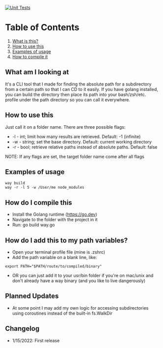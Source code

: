 [![Unit Tests](https://github.com/benyakirten/way-cli/actions/workflows/unit_tests.yml/badge.svg)](https://github.com/benyakirten/way-cli/actions/workflows/unit_tests.yml)

# Table of Contents
1. [What is this?](#what-am-i-looking-at)
2. [How to use this](#how-to-use-this)
3. [Examples of usage](#examples-of-usage)
4. [How to compile it](how-do-i-compile-this)

## What am I looking at
It's a CLI tool that I made for finding the absolute path for a subdirectory from a certain path so that I can CD to it easily. If you have golang installed, you can build the directory then place its path into your bash/zsh/etc. profile under the path directory so you can call it everywhere.

## How to use this
Just call it on a folder name. There are three possible flags:
* -l - int; limit how many results are retrieved. Default: -1 (infinite)
* -w - string; set the base directory. Default: current working directory
* -r - bool; retrieve relative paths instead of absolute paths. Default: false

NOTE: If any flags are set, the target folder name come after all flags

## Examples of usage
```
way build
way -r -l 5 -w /User/me node_modules
```

## How do I compile this
* Install the Golang runtime (https://go.dev)
* Navigate to the folder with the project in it
* Run: go build way.go

## How do I add this to my path variables?
* Open your terminal profile file (mine is .zshrc)
* Add the path variable on a blank line, like:

```
export PATH="$PATH/route/to/compiled/binary"
```

* OR you can just add it to your usr/bin folder if you're on mac/unix and don't already have a way binary (and you like to live dangerously)

## Planned Updates
* At some point I may add my own logic for accessing subdirectories using coroutines instead of the built-in fs.WalkDir

## Changelog
* 1/15/2022: First release